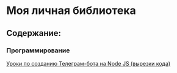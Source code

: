 # Моя личная библиотека

## Содержание:

### Программирование  
   [Уроки по созданию Телеграм-бота на Node JS (вырезки кода)](https://github.com/InfoZebra/library/tree/main/telegram%20bot%20node%20js)
#### 
